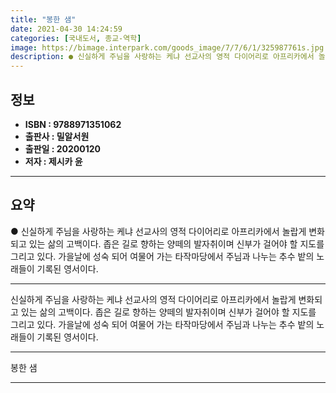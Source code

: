 ```yaml
---
title: "봉한 샘"
date: 2021-04-30 14:24:59
categories: [국내도서, 종교-역학]
image: https://bimage.interpark.com/goods_image/7/7/6/1/325987761s.jpg
description: ● 신실하게 주님을 사랑하는 케냐 선교사의 영적 다이어리로 아프리카에서 놀랍게 변화되고 있는 삶의 고백이다. 좁은 길로 향하는 양떼의 발자취이며 신부가 걸어야 할 지도를 그리고 있다. 가을날에 성숙 되어 여물어 가는 타작마당에서 주님과 나누는 추수 밭의 노래들이 기록된 영서이다.
---
```


## **정보**

- **ISBN : 9788971351062**
- **출판사 : 밀알서원**
- **출판일 : 20200120**
- **저자 : 제시카 윤**

------



## **요약**

●  신실하게 주님을 사랑하는 케냐 선교사의 영적 다이어리로 아프리카에서 놀랍게 변화되고 있는 삶의 고백이다. 좁은 길로 향하는 양떼의 발자취이며 신부가 걸어야 할 지도를 그리고 있다. 가을날에 성숙 되어 여물어 가는 타작마당에서 주님과 나누는 추수 밭의 노래들이 기록된 영서이다.

------

신실하게 주님을 사랑하는 케냐 선교사의 영적 다이어리로 아프리카에서 놀랍게 변화되고 있는 삶의 고백이다. 좁은 길로 향하는 양떼의 발자취이며 신부가 걸어야 할 지도를 그리고 있다. 가을날에 성숙 되어 여물어 가는 타작마당에서 주님과 나누는 추수 밭의 노래들이 기록된 영서이다.

------


봉한 샘 

------


